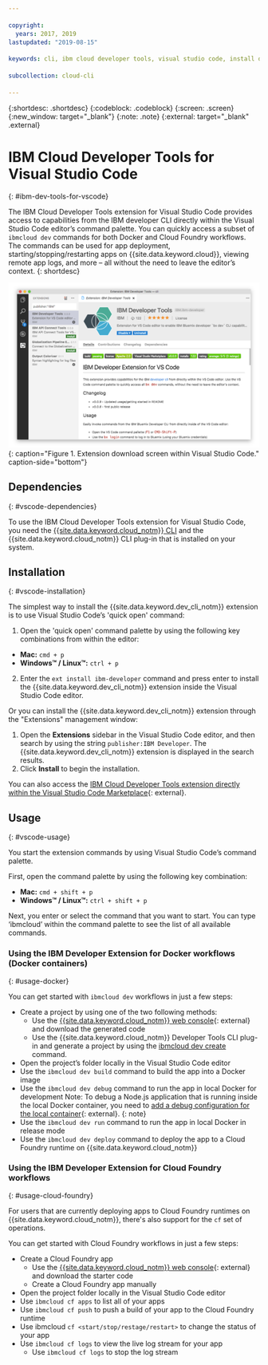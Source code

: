 ```yaml
---

copyright:
  years: 2017, 2019
lastupdated: "2019-08-15"

keywords: cli, ibm cloud developer tools, visual studio code, install developer tools, developer extension, vscode cli, vscode plugin, cloud foundry vscode

subcollection: cloud-cli

---
```


{:shortdesc: .shortdesc}
{:codeblock: .codeblock}
{:screen: .screen}
{:new_window: target="_blank"}
{:note: .note}
{:external: target="_blank" .external}

# IBM Cloud Developer Tools for Visual Studio Code
{: #ibm-dev-tools-for-vscode}

The IBM Cloud Developer Tools extension for Visual Studio Code provides access to capabilities from the IBM developer CLI directly within the Visual Studio Code editor’s command palette. You can quickly access a subset of `ibmcloud dev` commands for both Docker and Cloud Foundry workflows. The commands can be used for app deployment, starting/stopping/restarting apps on {{site.data.keyword.cloud}}, viewing remote app logs, and more – all without the need to leave the editor’s context.
{: shortdesc}

![Screen capture of the IBM Developer Tools extension download screen.](../images/vscode.png "Extension download screen within Visual Studio Code"){: caption="Figure 1. Extension download screen within Visual Studio Code." caption-side="bottom"}

## Dependencies
{: #vscode-dependencies}

To use the IBM Cloud Developer Tools extension for Visual Studio Code, you need the [{{site.data.keyword.cloud_notm}} CLI](/docs/cli?topic=cloud-cli-getting-started) and the {{site.data.keyword.cloud_notm}} CLI plug-in that is installed on your system.

## Installation
{: #vscode-installation}

The simplest way to install the {{site.data.keyword.dev_cli_notm}} extension is to use Visual Studio Code’s 'quick open' command:

1. Open the 'quick open' command palette by using the following key combinations from within the editor:

  * **Mac:** `cmd + p`
  * **Windows&trade; / Linux&trade;:** `ctrl + p`

2. Enter the `ext install ibm-developer` command and press enter to install the {{site.data.keyword.dev_cli_notm}} extension inside the Visual Studio Code editor.

Or you can install the {{site.data.keyword.dev_cli_notm}} extension through the "Extensions" management window:

1. Open the **Extensions** sidebar in the Visual Studio Code editor, and then search by using the string `publisher:IBM Developer`. The {{site.data.keyword.dev_cli_notm}} extension is displayed in the search results.  
2. Click **Install** to begin the installation.

You can also access the [IBM Cloud Developer Tools extension directly within the Visual Studio Code Marketplace](https://marketplace.visualstudio.com/items?itemName=IBM.ibm-developer){: external}.

## Usage
{: #vscode-usage}

You start the extension commands by using Visual Studio Code’s command palette.

First, open the command palette by using the following key combination:

* **Mac:** `cmd + shift + p`
* **Windows&trade; / Linux&trade;:** `ctrl + shift + p`

Next, you enter or select the command that you want to start. You can type ‘ibmcloud’ within the command palette to see the list of all available commands.

### Using the IBM Developer Extension for Docker workflows (Docker containers)
{: #usage-docker}

You can get started with `ibmcloud dev` workflows in just a few steps:
* Create a project by using one of the two following methods:
  * Use the [{{site.data.keyword.cloud_notm}} web console](https://{DomainName}/developer/appservice/starter-kits){: external} and download the generated code
  * Use the {{site.data.keyword.cloud_notm}} Developer Tools CLI plug-in and generate a project by using the [ibmcloud dev create](/docs/cli/idt?topic=cloud-cli-idt-cli#create) command.
* Open the project’s folder locally in the Visual Studio Code editor
* Use the `ibmcloud dev build` command to build the app into a Docker image
* Use the `ibmcloud dev debug` command to run the app in local Docker for development
  Note: To debug a Node.js application that is running inside the local Docker container, you need to [add a debug configuration for the local container](https://github.com/IBM-Cloud/ibm-developer-extension-vscode#debugging-nodejs-apps-within-the-local-docker-container){: external}.
  {: note}
* Use the `ibmcloud dev run` command to run the app in local Docker in release mode
* Use the `ibmcloud dev deploy` command to deploy the app to a Cloud Foundry runtime on {{site.data.keyword.cloud_notm}}

### Using the IBM Developer Extension for Cloud Foundry workflows
{: #usage-cloud-foundry}

For users that are currently deploying apps to Cloud Foundry runtimes on {{site.data.keyword.cloud_notm}}, there's also support for the `cf` set of operations.

You can get started with Cloud Foundry workflows in just a few steps:
* Create a Cloud Foundry app
  * Use the [{{site.data.keyword.cloud_notm}} web console](https://{DomainName}/developer/appservice/starter-kits){: external} and download the starter code
  * Create a Cloud Foundry app manually
* Open the project folder locally in the Visual Studio Code editor
* Use `ibmcloud cf apps` to list all of your apps
* Use `ibmcloud cf push` to push a build of your app to the Cloud Foundry runtime
* Use ibmcloud `cf <start/stop/restage/restart>` to change the status of your app
* Use `ibmcloud cf logs` to view the live log stream for your app
  * Use `ibmcloud cf logs` to stop the log stream
